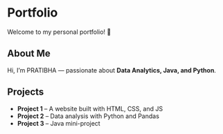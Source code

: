 # Portfolio

Welcome to my personal portfolio! 🚀  

## About Me
Hi, I’m PRATIBHA — passionate about **Data Analytics, Java, and Python**.  

## Projects
- **Project 1** – A website built with HTML, CSS, and JS  
- **Project 2** – Data analysis with Python and Pandas  
- **Project 3** – Java mini-project  



